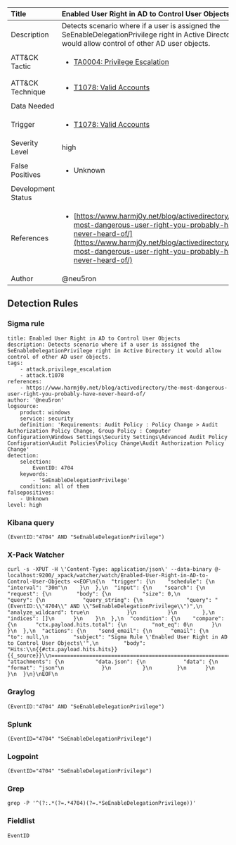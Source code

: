 | Title                | Enabled User Right in AD to Control User Objects                                                                                                                                                 |
|:---------------------|:------------------------------------------------------------------------------------------------------------------------------------------------------------|
| Description          | Detects scenario where if a user is assigned the SeEnableDelegationPrivilege right in Active Directory it would allow control of other AD user objects.                                                                                                                                           |
| ATT&amp;CK Tactic    | <ul><li>[TA0004: Privilege Escalation](https://attack.mitre.org/tactics/TA0004)</li></ul>  |
| ATT&amp;CK Technique | <ul><li>[T1078: Valid Accounts](https://attack.mitre.org/techniques/T1078)</li></ul>                             |
| Data Needed          | <ul></ul>                                                         |
| Trigger              | <ul><li>[T1078: Valid Accounts](../Triggers/T1078.md)</li></ul>  |
| Severity Level       | high                                                                                                                                                 |
| False Positives      | <ul><li>Unknown</li></ul>                                                                  |
| Development Status   |                                                                                                                                                 |
| References           | <ul><li>[https://www.harmj0y.net/blog/activedirectory/the-most-dangerous-user-right-you-probably-have-never-heard-of/](https://www.harmj0y.net/blog/activedirectory/the-most-dangerous-user-right-you-probably-have-never-heard-of/)</li></ul>                                                          |
| Author               | @neu5ron                                                                                                                                                |


## Detection Rules

### Sigma rule

```
title: Enabled User Right in AD to Control User Objects
description: Detects scenario where if a user is assigned the SeEnableDelegationPrivilege right in Active Directory it would allow control of other AD user objects.
tags:
    - attack.privilege_escalation
    - attack.t1078
references:
    - https://www.harmj0y.net/blog/activedirectory/the-most-dangerous-user-right-you-probably-have-never-heard-of/
author: '@neu5ron'
logsource:
    product: windows
    service: security
    definition: 'Requirements: Audit Policy : Policy Change > Audit Authorization Policy Change, Group Policy : Computer Configuration\Windows Settings\Security Settings\Advanced Audit Policy Configuration\Audit Policies\Policy Change\Audit Authorization Policy Change'
detection:
    selection:
        EventID: 4704
    keywords:
        - 'SeEnableDelegationPrivilege'
    condition: all of them
falsepositives: 
    - Unknown
level: high

```





### Kibana query

```
(EventID:"4704" AND "SeEnableDelegationPrivilege")
```





### X-Pack Watcher

```
curl -s -XPUT -H \'Content-Type: application/json\' --data-binary @- localhost:9200/_xpack/watcher/watch/Enabled-User-Right-in-AD-to-Control-User-Objects <<EOF\n{\n  "trigger": {\n    "schedule": {\n      "interval": "30m"\n    }\n  },\n  "input": {\n    "search": {\n      "request": {\n        "body": {\n          "size": 0,\n          "query": {\n            "query_string": {\n              "query": "(EventID:\\"4704\\" AND \\"SeEnableDelegationPrivilege\\")",\n              "analyze_wildcard": true\n            }\n          }\n        },\n        "indices": []\n      }\n    }\n  },\n  "condition": {\n    "compare": {\n      "ctx.payload.hits.total": {\n        "not_eq": 0\n      }\n    }\n  },\n  "actions": {\n    "send_email": {\n      "email": {\n        "to": null,\n        "subject": "Sigma Rule \'Enabled User Right in AD to Control User Objects\'",\n        "body": "Hits:\\n{{#ctx.payload.hits.hits}}{{_source}}\\n================================================================================\\n{{/ctx.payload.hits.hits}}",\n        "attachments": {\n          "data.json": {\n            "data": {\n              "format": "json"\n            }\n          }\n        }\n      }\n    }\n  }\n}\nEOF\n
```





### Graylog

```
(EventID:"4704" AND "SeEnableDelegationPrivilege")
```





### Splunk

```
(EventID="4704" "SeEnableDelegationPrivilege")
```





### Logpoint

```
(EventID="4704" "SeEnableDelegationPrivilege")
```





### Grep

```
grep -P '^(?:.*(?=.*4704)(?=.*SeEnableDelegationPrivilege))'
```





### Fieldlist

```
EventID
```

